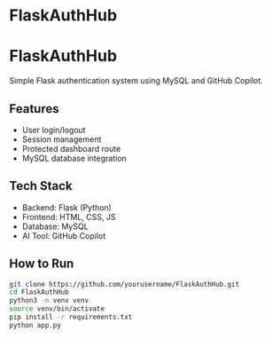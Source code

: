 # FlaskAuthHub
# FlaskAuthHub

Simple Flask authentication system using MySQL and GitHub Copilot.

## Features

- User login/logout
- Session management
- Protected dashboard route
- MySQL database integration

## Tech Stack

- Backend: Flask (Python)
- Frontend: HTML, CSS, JS
- Database: MySQL
- AI Tool: GitHub Copilot

## How to Run

```bash
git clone https://github.com/yourusername/FlaskAuthHub.git
cd FlaskAuthHub
python3 -m venv venv
source venv/bin/activate
pip install -r requirements.txt
python app.py
